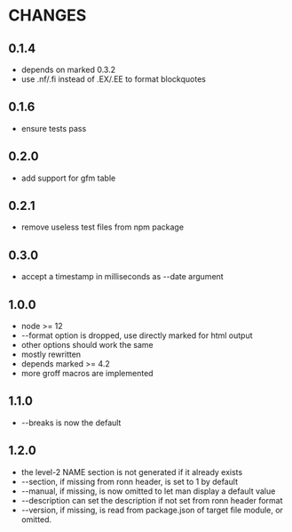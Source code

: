 # CHANGES

## 0.1.4

* depends on marked 0.3.2
* use .nf/.fi instead of .EX/.EE to format blockquotes

## 0.1.6

* ensure tests pass

## 0.2.0

* add support for gfm table

## 0.2.1

* remove useless test files from npm package

## 0.3.0

* accept a timestamp in milliseconds as --date argument

## 1.0.0

* node >= 12
* --format option is dropped, use directly marked for html output
* other options should work the same
* mostly rewritten
* depends marked >= 4.2
* more groff macros are implemented

## 1.1.0

* --breaks is now the default

## 1.2.0

* the level-2 NAME section is not generated if it already exists
* --section, if missing from ronn header, is set to 1 by default
* --manual, if missing, is now omitted to let man display a default value
* --description can set the description if not set from ronn header format
* --version, if missing, is read from package.json of target file module, or omitted.
